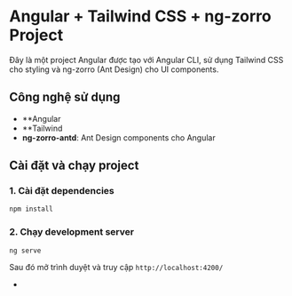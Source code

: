 # Angular + Tailwind CSS + ng-zorro Project

Đây là một project Angular được tạo với Angular CLI, sử dụng Tailwind CSS cho styling và ng-zorro (Ant Design) cho UI components.

## Công nghệ sử dụng

- **Angular 
- **Tailwind 
- **ng-zorro-antd**: Ant Design components cho Angular





## Cài đặt và chạy project

### 1. Cài đặt dependencies
```bash
npm install
```

### 2. Chạy development server
```bash
ng serve
```

Sau đó mở trình duyệt và truy cập `http://localhost:4200/`



-
